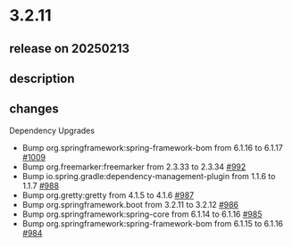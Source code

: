 # 3.2.11

## release on 20250213

## description

## changes

Dependency Upgrades

* Bump org.springframework:spring-framework-bom from 6.1.16 to 6.1.17 <a href="https://github.com/spring-projects/spring-ldap/pull/1009" data-hovercard-type="pull_request" data-hovercard-url="/spring-projects/spring-ldap/pull/1009/hovercard">#1009</a>
* Bump org.freemarker:freemarker from 2.3.33 to 2.3.34 <a href="https://github.com/spring-projects/spring-ldap/pull/992" data-hovercard-type="pull_request" data-hovercard-url="/spring-projects/spring-ldap/pull/992/hovercard">#992</a>
* Bump io.spring.gradle:dependency-management-plugin from 1.1.6 to 1.1.7 <a href="https://github.com/spring-projects/spring-ldap/pull/988" data-hovercard-type="pull_request" data-hovercard-url="/spring-projects/spring-ldap/pull/988/hovercard">#988</a>
* Bump org.gretty:gretty from 4.1.5 to 4.1.6 <a href="https://github.com/spring-projects/spring-ldap/pull/987" data-hovercard-type="pull_request" data-hovercard-url="/spring-projects/spring-ldap/pull/987/hovercard">#987</a>
* Bump org.springframework.boot from 3.2.11 to 3.2.12 <a href="https://github.com/spring-projects/spring-ldap/pull/986" data-hovercard-type="pull_request" data-hovercard-url="/spring-projects/spring-ldap/pull/986/hovercard">#986</a>
* Bump org.springframework:spring-core from 6.1.14 to 6.1.16 <a href="https://github.com/spring-projects/spring-ldap/pull/985" data-hovercard-type="pull_request" data-hovercard-url="/spring-projects/spring-ldap/pull/985/hovercard">#985</a>
* Bump org.springframework:spring-framework-bom from 6.1.15 to 6.1.16 <a href="https://github.com/spring-projects/spring-ldap/pull/984" data-hovercard-type="pull_request" data-hovercard-url="/spring-projects/spring-ldap/pull/984/hovercard">#984</a>

